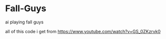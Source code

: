 # Fall-Guys
ai playing fall guys

all of this code i get from https://www.youtube.com/watch?v=GS_0ZKzrvk0

